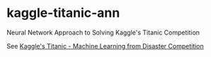 # kaggle-titanic-ann

Neural Network Approach to Solving Kaggle's Titanic Competition

See [Kaggle's Titanic - Machine Learning from Disaster Competition](https://www.kaggle.com/competitions/titanic)